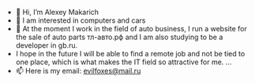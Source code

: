 - 👋 Hi, I’m Alexey Makarich
- 👀 I am interested in computers and cars 
- 🌱 At the moment I work in the field of auto business, I run a website for the sale of auto parts тл-авто.рф and I am also studying to be a developer in gb.ru.
- I hope in the future I will be able to find a remote job and not be tied to one place, which is what makes the IT field so attractive for me. ...
- 📫 Here is my email: evilfoxes@mail.ru 

<!---
Evilfoxes/Evilfoxes is a ✨ special ✨ repository because its `README.md` (this file) appears on your GitHub profile.
You can click the Preview link to take a look at your changes.
--->
